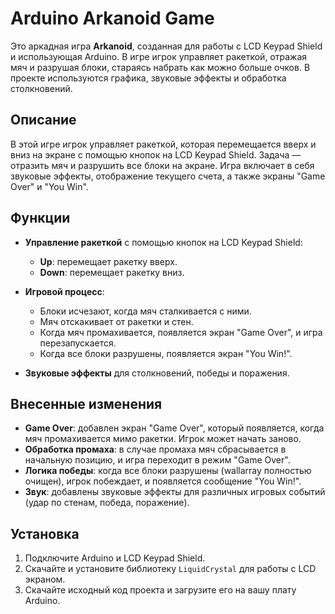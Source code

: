 # Arduino Arkanoid Game

Это аркадная игра **Arkanoid**, созданная для работы с LCD Keypad Shield и использующая Arduino. В игре игрок управляет ракеткой, отражая мяч и разрушая блоки, стараясь набрать как можно больше очков. В проекте используются графика, звуковые эффекты и обработка столкновений.

## Описание

В этой игре игрок управляет ракеткой, которая перемещается вверх и вниз на экране с помощью кнопок на LCD Keypad Shield. Задача — отразить мяч и разрушить все блоки на экране. Игра включает в себя звуковые эффекты, отображение текущего счета, а также экраны "Game Over" и "You Win".

## Функции

- **Управление ракеткой** с помощью кнопок на LCD Keypad Shield:
  - **Up**: перемещает ракетку вверх.
  - **Down**: перемещает ракетку вниз.
  
- **Игровой процесс**:
  - Блоки исчезают, когда мяч сталкивается с ними.
  - Мяч отскакивает от ракетки и стен.
  - Когда мяч промахивается, появляется экран "Game Over", и игра перезапускается.
  - Когда все блоки разрушены, появляется экран "You Win!".

- **Звуковые эффекты** для столкновений, победы и поражения.

## Внесенные изменения

- **Game Over**: добавлен экран "Game Over", который появляется, когда мяч промахивается мимо ракетки. Игрок может начать заново.
- **Обработка промаха**: в случае промаха мяч сбрасывается в начальную позицию, и игра переходит в режим "Game Over".
- **Логика победы**: когда все блоки разрушены (wallarray полностью очищен), игрок побеждает, и появляется сообщение "You Win!".
- **Звук**: добавлены звуковые эффекты для различных игровых событий (удар по стенам, победа, поражение).

## Установка

1. Подключите Arduino и LCD Keypad Shield.
2. Скачайте и установите библиотеку `LiquidCrystal` для работы с LCD экраном.
3. Скачайте исходный код проекта и загрузите его на вашу плату Arduino.



